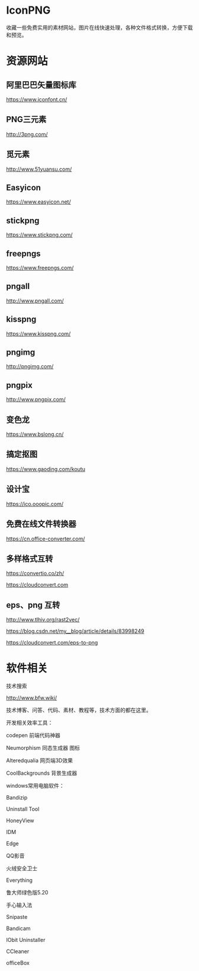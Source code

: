 # IconPNG
收藏一些免费实用的素材网站，图片在线快速处理，各种文件格式转换，方便下载和预览。

# 资源网站

## 阿里巴巴矢量图标库
https://www.iconfont.cn/

## PNG三元素
http://3png.com/

## 觅元素
http://www.51yuansu.com/

## Easyicon
https://www.easyicon.net/

## stickpng
https://www.stickpng.com/

## freepngs
https://www.freepngs.com/

## pngall
http://www.pngall.com/

## kisspng
https://www.kisspng.com/

## pngimg
http://pngimg.com/

## pngpix
http://www.pngpix.com/

## 变色龙
https://www.bslong.cn/

## 搞定抠图
https://www.gaoding.com/koutu

## 设计宝
https://ico.ooopic.com/

## 免费在线文件转换器
https://cn.office-converter.com/

## 多样格式互转
https://convertio.co/zh/

https://cloudconvert.com

## eps、png 互转
http://www.tlhiv.org/rast2vec/

https://blog.csdn.net/my__blog/article/details/83998249

https://cloudconvert.com/eps-to-png

# 软件相关

技术搜索

http://www.bfw.wiki/

技术博客、问答、代码、素材、教程等，技术方面的都在这里。


开发相关效率工具： 

codepen 前端代码神器

Neumorphism 同态生成器 图标

Alteredqualia 网页端3D效果

CoolBackgrounds 背景生成器

windows常用电脑软件：

Bandizip

Uninstall Tool

HoneyView

IDM

Edge

QQ影音

火绒安全卫士

Everything

鲁大师绿色版5.20

手心输入法

Snipaste

Bandicam

IObit Uninstaller

CCleaner

officeBox




